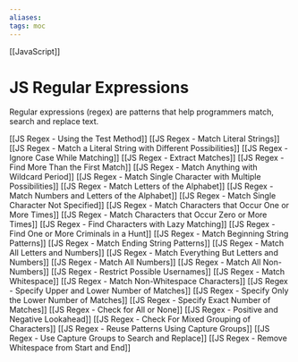 ```yaml
---
aliases: 
tags: moc
---
```

[[JavaScript]]
# JS Regular Expressions
Regular expressions (regex) are patterns that help programmers match, search and replace text.

[[JS Regex - Using the Test Method]]
[[JS Regex - Match Literal Strings]]
[[JS Regex - Match a Literal String with Different Possibilities]]
[[JS Regex - Ignore Case While Matching]]
[[JS Regex - Extract Matches]]
[[JS Regex - Find More Than the First Match]]
[[JS Regex - Match Anything with Wildcard Period]]
[[JS Regex - Match Single Character with Multiple Possibilities]]
[[JS Regex - Match Letters of the Alphabet]]
[[JS Regex - Match Numbers and Letters of the Alphabet]]
[[JS Regex - Match Single Character Not Specified]]
[[JS Regex - Match Characters that Occur One or More Times]]
[[JS Regex - Match Characters that Occur Zero or More Times]]
[[JS Regex - Find Characters with Lazy Matching]]
[[JS Regex - Find One or More Criminals in a Hunt]]
[[JS Regex - Match Beginning String Patterns]]
[[JS Regex - Match Ending String Patterns]]
[[JS Regex - Match All Letters and Numbers]]
[[JS Regex - Match Everything But Letters and Numbers]]
[[JS Regex - Match All Numbers]]
[[JS Regex - Match All Non-Numbers]]
[[JS Regex - Restrict Possible Usernames]]
[[JS Regex - Match Whitespace]]
[[JS Regex - Match Non-Whitespace Characters]]
[[JS Regex - Specify Upper and Lower Number of Matches]]
[[JS Regex - Specify Only the Lower Number of Matches]]
[[JS Regex - Specify Exact Number of Matches]]
[[JS Regex - Check for All or None]]
[[JS Regex - Positive and Negative Lookahead]]
[[JS Regex - Check For Mixed Grouping of Characters]]
[[JS Regex - Reuse Patterns Using Capture Groups]]
[[JS Regex - Use Capture Groups to Search and Replace]]
[[JS Regex - Remove Whitespace from Start and End]]